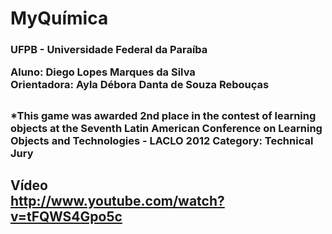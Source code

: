 MyQuímica
=========

<h3>UFPB - Universidade Federal da Paraíba

Aluno: Diego Lopes Marques da Silva<br>
Orientadora: Ayla Débora Danta de Souza Rebouças<h2>

<h3>*This game was awarded 2nd place in the contest of learning objects at the Seventh Latin American Conference on Learning Objects and Technologies - LACLO 2012
Category: Technical Jury<h2>

Vídeo<br>
http://www.youtube.com/watch?v=tFQWS4Gpo5c